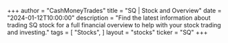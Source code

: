 +++
author = "CashMoneyTrades"
title = "SQ | Stock and Overview"
date = "2024-01-12T10:00:00"
description = "Find the latest information about trading SQ stock for a full financial overview to help with your stock trading and investing."
tags = [
   "Stocks",
]
layout = "stocks"
ticker = "SQ"
+++
